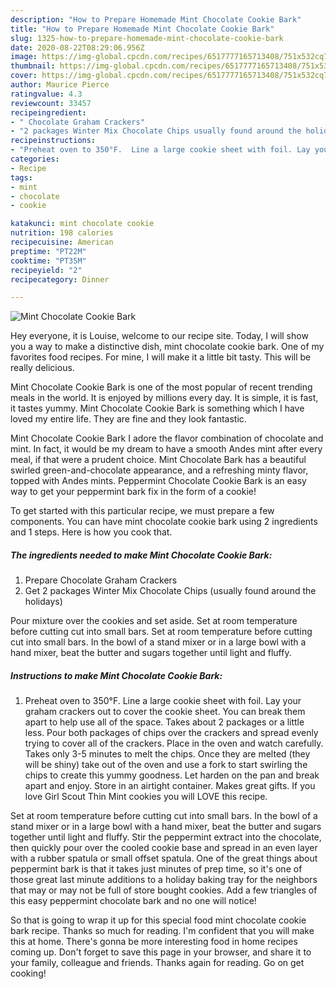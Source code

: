```yaml
---
description: "How to Prepare Homemade Mint Chocolate Cookie Bark"
title: "How to Prepare Homemade Mint Chocolate Cookie Bark"
slug: 1325-how-to-prepare-homemade-mint-chocolate-cookie-bark
date: 2020-08-22T08:29:06.956Z
image: https://img-global.cpcdn.com/recipes/6517777165713408/751x532cq70/mint-chocolate-cookie-bark-recipe-main-photo.jpg
thumbnail: https://img-global.cpcdn.com/recipes/6517777165713408/751x532cq70/mint-chocolate-cookie-bark-recipe-main-photo.jpg
cover: https://img-global.cpcdn.com/recipes/6517777165713408/751x532cq70/mint-chocolate-cookie-bark-recipe-main-photo.jpg
author: Maurice Pierce
ratingvalue: 4.3
reviewcount: 33457
recipeingredient:
- " Chocolate Graham Crackers"
- "2 packages Winter Mix Chocolate Chips usually found around the holidays"
recipeinstructions:
- "Preheat oven to 350°F.  Line a large cookie sheet with foil. Lay your graham crackers out to cover the cookie sheet. You can break them apart to help use all of the space. Takes about 2 packages or a little less. Pour both packages of chips over the crackers and spread evenly trying to cover all of the crackers. Place in the oven and watch carefully. Takes only 3-5 minutes to melt the chips. Once they are melted (they will be shiny) take out of the oven and use a fork to start swirling the chips to create this yummy goodness. Let harden on the pan and break apart and enjoy. Store in an airtight container. Makes great gifts. If you love Girl Scout Thin Mint cookies you will LOVE this recipe."
categories:
- Recipe
tags:
- mint
- chocolate
- cookie

katakunci: mint chocolate cookie 
nutrition: 198 calories
recipecuisine: American
preptime: "PT22M"
cooktime: "PT35M"
recipeyield: "2"
recipecategory: Dinner

---
```



![Mint Chocolate Cookie Bark](https://img-global.cpcdn.com/recipes/6517777165713408/751x532cq70/mint-chocolate-cookie-bark-recipe-main-photo.jpg)

Hey everyone, it is Louise, welcome to our recipe site. Today, I will show you a way to make a distinctive dish, mint chocolate cookie bark. One of my favorites food recipes. For mine, I will make it a little bit tasty. This will be really delicious.

Mint Chocolate Cookie Bark is one of the most popular of recent trending meals in the world. It is enjoyed by millions every day. It is simple, it is fast, it tastes yummy. Mint Chocolate Cookie Bark is something which I have loved my entire life. They are fine and they look fantastic.

Mint Chocolate Cookie Bark I adore the flavor combination of chocolate and mint. In fact, it would be my dream to have a smooth Andes mint after every meal, if that were a prudent choice. Mint Chocolate Bark has a beautiful swirled green-and-chocolate appearance, and a refreshing minty flavor, topped with Andes mints. Peppermint Chocolate Cookie Bark is an easy way to get your peppermint bark fix in the form of a cookie!


To get started with this particular recipe, we must prepare a few components. You can have mint chocolate cookie bark using 2 ingredients and 1 steps. Here is how you cook that.

<!--inarticleads1-->

##### The ingredients needed to make Mint Chocolate Cookie Bark:

1. Prepare  Chocolate Graham Crackers
1. Get 2 packages Winter Mix Chocolate Chips (usually found around the holidays)


Pour mixture over the cookies and set aside. Set at room temperature before cutting cut into small bars. Set at room temperature before cutting cut into small bars. In the bowl of a stand mixer or in a large bowl with a hand mixer, beat the butter and sugars together until light and fluffy. 

<!--inarticleads2-->

##### Instructions to make Mint Chocolate Cookie Bark:

1. Preheat oven to 350°F.  Line a large cookie sheet with foil. Lay your graham crackers out to cover the cookie sheet. You can break them apart to help use all of the space. Takes about 2 packages or a little less. Pour both packages of chips over the crackers and spread evenly trying to cover all of the crackers. Place in the oven and watch carefully. Takes only 3-5 minutes to melt the chips. Once they are melted (they will be shiny) take out of the oven and use a fork to start swirling the chips to create this yummy goodness. Let harden on the pan and break apart and enjoy. Store in an airtight container. Makes great gifts. If you love Girl Scout Thin Mint cookies you will LOVE this recipe.


Set at room temperature before cutting cut into small bars. In the bowl of a stand mixer or in a large bowl with a hand mixer, beat the butter and sugars together until light and fluffy. Stir the peppermint extract into the chocolate, then quickly pour over the cooled cookie base and spread in an even layer with a rubber spatula or small offset spatula. One of the great things about peppermint bark is that it takes just minutes of prep time, so it&#39;s one of those great last minute additions to a holiday baking tray for the neighbors that may or may not be full of store bought cookies. Add a few triangles of this easy peppermint chocolate bark and no one will notice! 

So that is going to wrap it up for this special food mint chocolate cookie bark recipe. Thanks so much for reading. I'm confident that you will make this at home. There's gonna be more interesting food in home recipes coming up. Don't forget to save this page in your browser, and share it to your family, colleague and friends. Thanks again for reading. Go on get cooking!
